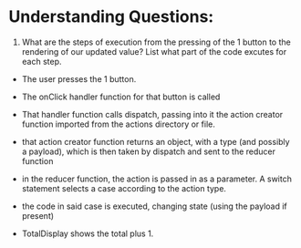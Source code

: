 # Understanding Questions:
1. What are the steps of execution from the pressing of the 1 button to the rendering of our updated value? List what part of the code excutes for each step.
* The user presses the 1 button.
* The onClick handler function for that button is called
* That handler function calls dispatch, passing into it the action creator function imported from the actions directory or file.
* that action creator function returns an object, with a type (and possibly a payload), which is then taken by dispatch and sent to the reducer function
* in the reducer function, the action is passed in as a parameter. A switch statement selects a case according to the action type. 
* the code in said case is executed, changing state (using the payload if present)


* TotalDisplay shows the total plus 1.
